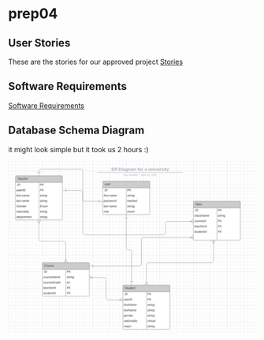 # prep04

## User Stories

These are the stories for our approved project [Stories](https://trello.com/invite/b/SEjEBv6I/9f8b070a0cc37ee49941456c37d47c73/student)

## Software Requirements
[Software Requirements](requirements.md)

## Database Schema Diagram
it might look simple but it took us 2 hours :)

![Database ER Diagram](../assets/Database%20ER%20diagram.png)